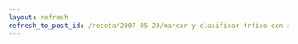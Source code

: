 ```yaml
---
layout: refresh
refresh_to_post_id: /receta/2007-05-23/marcar-y-clasificar-trfico-con-iptables-y-tc
---
```

